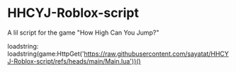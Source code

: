 # HHCYJ-Roblox-script
A lil script for the game "How High Can You Jump?"

loadstring:
loadstring(game:HttpGet('https://raw.githubusercontent.com/sayatat/HHCYJ-Roblox-script/refs/heads/main/Main.lua'))()
